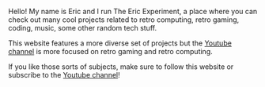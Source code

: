 Hello! My name is Eric and I run The Eric Experiment, a place where you can check out many cool projects related to retro computing, retro gaming, coding, music, some other random tech stuff.

This website features a more diverse set of projects but the <a href="https://www.youtube.com/user/EricMackrodt?sub_confirmation=1" target="_blank">Youtube channel</a> is more focused on retro gaming and retro computing.

If you like those sorts of subjects, make sure to follow this website or subscribe to the <a href="https://www.youtube.com/user/EricMackrodt?sub_confirmation=1" target="_blank">Youtube channel</a>!
